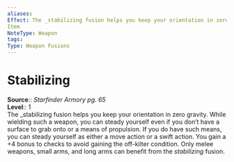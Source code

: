 ```yaml
---
aliases: 
Effect: The _stabilizing fusion helps you keep your orientation in zero gravity. While wielding such a weapon, you can steady yourself even if you don’t have a surface to grab onto or a means of propulsion. If you do have such means, you can steady yourself as either a move action or a swift action. You gain a +4 bonus to checks to avoid gaining the off-kilter condition. Only melee weapons, small arms, and long arms can benefit from the _stabilizing_ fusion.  
Item
NoteType: Weapon
tags: 
Type: Weapon Fusions
---
```


# Stabilizing

**Source**:: _Starfinder Armory pg. 65_  
**Level**:: 1  
The _stabilizing fusion helps you keep your orientation in zero gravity. While wielding such a weapon, you can steady yourself even if you don’t have a surface to grab onto or a means of propulsion. If you do have such means, you can steady yourself as either a move action or a swift action. You gain a +4 bonus to checks to avoid gaining the off-kilter condition. Only melee weapons, small arms, and long arms can benefit from the _stabilizing_ fusion.  
